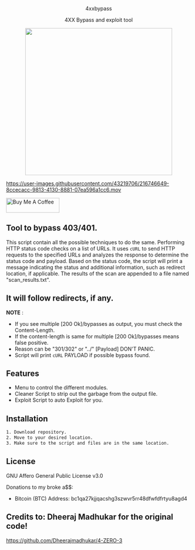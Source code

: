 <p align="center">
4xxbypass
</p>

<p align="center">
4XX Bypass and exploit tool
</p>


<p align="center">
  <img width="400" src="https://user-images.githubusercontent.com/43219706/216733814-26945b8b-0454-4194-bc70-0441802a6c71.png">
</p>

https://user-images.githubusercontent.com/43219706/216746649-8ccecacc-9813-4130-8881-07ea596a1cc6.mov


<a href="https://www.buymeacoffee.com/notarealdev" target="_blank"><img src="https://cdn.buymeacoffee.com/buttons/v2/default-blue.png" alt="Buy Me A Coffee" style="height: 40px !important;width: 145px !important;" ></a>

## Tool to bypass 403/401.
This script contain all the possible techniques to do the same. Performing HTTP status code checks on a list of URLs. It uses `cURL` to send HTTP requests to the specified URLs and analyzes the response to determine the status code and payload. Based on the status code, the script will print a message indicating the status and additional information, such as redirect location, if applicable. The results of the scan are appended to a file named "scan_results.txt".
## It will follow redirects, if any.

**NOTE** : 
* If you see multiple [200 Ok]/bypasses as output, you must check the Content-Length.
* If the content-length is same for multiple [200 Ok]/bypasses means false positive.
* Reason can be "301/302" or "../" [Payload] DON'T PANIC.
* Script will print `cURL` PAYLOAD if possible bypass found.


## Features
* Menu to control the different modules.
* Cleaner Script to strip out the garbage from the output file.
* Exploit Script to auto Exploit for you.


## Installation

```sh
1. Download repository.
2. Move to your desired location.
3. Make sure to the script and files are in the same location.
```
## License
GNU Affero General Public License v3.0

Donations to my broke a$$:
* Bitcoin (BTC) Address: bc1qa27kjjqacshg3szwvr5rr48dfwfdfrtyu8agd4

## Credits to: Dheeraj Madhukar for the original code!
https://github.com/Dheerajmadhukar/4-ZERO-3

